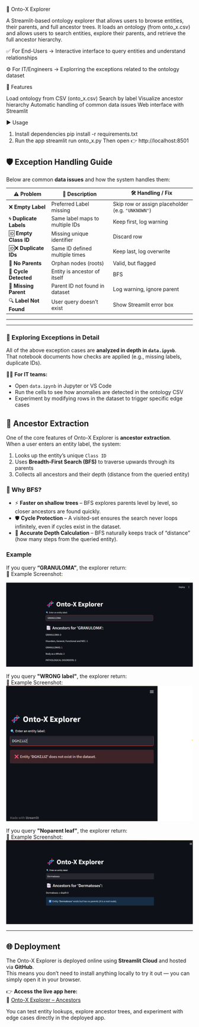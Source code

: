 🧬 Onto-X Explorer

A Streamlit-based ontology explorer that allows users to browse entities, their parents, and full ancestor trees.
It loads an ontology (from onto_x.csv) and allows users to search entities, explore their parents, and retrieve the full ancestor hierarchy.

✅ For End-Users → Interactive interface to query entities and understand relationships

⚙️ For IT/Engineers → Explorring the exceptions related to the ontology dataset

🚀 Features

Load ontology from CSV (onto_x.csv)
Search by label
Visualize ancestor hierarchy
Automatic handling of common data issues
Web interface with Streamlit

▶️ Usage

1. Install dependencies
   pip install -r requirements.txt
2. Run the app
   streamlit run onto_x.py
   Then open 👉 http://localhost:8501

## 🛡️ Exception Handling Guide

Below are common **data issues** and how the system handles them:

| ⚠️ Problem              | 📄 Description                  | 🛠️ Handling / Fix                                 |
| ----------------------- | ------------------------------- | ------------------------------------------------- |
| ❌ **Empty Label**      | Preferred Label missing         | Skip row or assign placeholder (e.g. `"UNKNOWN"`) |
| 🌀 **Duplicate Labels** | Same label maps to multiple IDs | Keep first, log warning                           |
| 🆔 **Empty Class ID**   | Missing unique identifier       | Discard row                                       |
| 🆔❌ **Duplicate IDs**  | Same ID defined multiple times  | Keep last, log overwrite                          |
| 🌱 **No Parents**       | Orphan nodes (roots)            | Valid, but flagged                                |
| 🔄 **Cycle Detected**   | Entity is ancestor of itself    | BFS                        |
| 🔗 **Missing Parent**   | Parent ID not found in dataset  | Log warning, ignore parent                        |
| 🔍 **Label Not Found**  | User query doesn’t exist        | Show Streamlit error box                          |

---

---

### 🔬 Exploring Exceptions in Detail

All of the above exception cases are **analyzed in depth in `data.ipynb`**.  
That notebook documents how checks are applied (e.g., missing labels, duplicate IDs).

👨‍💻 **For IT teams:**

- Open `data.ipynb` in Jupyter or VS Code
- Run the cells to see how anomalies are detected in the ontology CSV
- Experiment by modifying rows in the dataset to trigger specific edge cases

## 🌳 Ancestor Extraction

One of the core features of Onto-X Explorer is **ancestor extraction**.  
When a user enters an entity label, the system:

1. Looks up the entity’s unique `Class ID`
2. Uses **Breadth-First Search (BFS)** to traverse upwards through its parents
3. Collects all ancestors and their depth (distance from the queried entity)

### 🔎 Why BFS?

- ⚡ **Faster on shallow trees** – BFS explores parents level by level, so closer ancestors are found quickly.
- 🛡️ **Cycle Protection** – A visited-set ensures the search never loops infinitely, even if cycles exist in the dataset.
- 🌳 **Accurate Depth Calculation** – BFS naturally keeps track of “distance” (how many steps from the queried entity).

### Example

If you query **“GRANULOMA”**, the explorer return:  
📸 Example Screenshot:  
![Ancestor Extraction Example](./screenshots/ance_exp.png)

If you query **"WRONG label"**, the explorer return:  
📸 Example Screenshot:  
![Ancestor Extraction Example](./screenshots/wrong_label.png)

If you query **"Noparent leaf"**, the explorer return:  
📸 Example Screenshot:  
![Ancestor Extraction Example](./screenshots/orphan.png)


---

## 🌐 Deployment  

The Onto-X Explorer is deployed online using **Streamlit Cloud** and hosted via **GitHub**.  
This means you don’t need to install anything locally to try it out — you can simply open it in your browser.  

👉 **Access the live app here:**  
🔗 [Onto-X Explorer – Ancestors](https://onto-x-explorer-ancesotors.streamlit.app/)  

You can test entity lookups, explore ancestor trees, and experiment with edge cases directly in the deployed app.  
